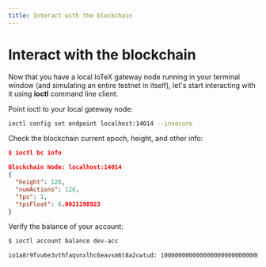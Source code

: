 ```yaml
---
title: Interact with the blockchain
---
```


# Interact with the blockchain

Now that you have a local IoTeX gateway node running in your terminal window (and simulating an entire testnet in itself), let's start interacting with it using **ioctl** command line client.

Point ioctl to your local gateway node:

```bash
ioctl config set endpoint localhost:14014 --insecure
```

Check the blockchain current epoch, height, and other info:

```json
$ ioctl bc info

Blockchain Node: localhost:14014
{
  "height": 126,
  "numActions": 126,
  "tps": 1,
  "tpsFloat": 0.0021198923
}
```

Verify the balance of your account:

```bash
$ ioctl account balance dev-acc

io1a8r9fvu6e3vthfaqvnxlhc6eavsm6t8a2cwtud: 100000000000000000000000000000000000 IOTX
```
